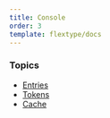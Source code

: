 ```yaml
---
title: Console
order: 3
template: flextype/docs
---
```


### Topics

* [Entries]([url]/flextype/documentation/console/entries)
* [Tokens]([url]/flextype/documentation/console/tokens)
* [Cache]([url]/flextype/documentation/console/cache)
